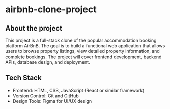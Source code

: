 # airbnb-clone-project

## About the project
This project is a full-stack clone of the popular accommodation booking platform AirBnB. The goal is to build a functional web application that allows users to browse property listings, view detailed property information, and complete bookings. The project will cover frontend development, backend APIs, database design, and deployment.

## Tech Stack
- Frontend: HTML, CSS, JavaScript (React or similar framework)
- Version Control: Git and GitHub
- Design Tools: Figma for UI/UX design
